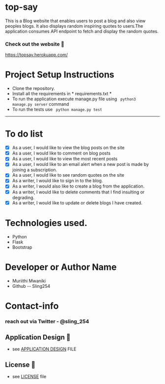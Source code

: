 # top-say
This is a Blog website that enables users to post a blog and also view peoples blogs.
It also displays random inspiring quotes to users.The application consumes API endpoint to fetch and display the random quotes.



### Check out the website :stars: 

https://topsay.herokuapp.com/

# Project Setup Instructions

* Clone the repository.
* Install all the requirements in * requirements.txt *
* To run the application execute manage.py file using <code> python3 manage.py server</code> command 
* To run the tests use <code> python manage.py test </code>

----------------------------------------------------------

# To do list
- [X] As a user, I would like to view the blog posts on the site
- [X] As a user, I would like to comment on blog posts
- [X] As a user, I would like to view the most recent posts
- [X] As a user, I would like to an email alert when a new post is made by joining a subscription.
- [X] As a user, I would like to see random quotes on the site
- [X] As a writer, I would like to sign in to the blog.
- [X] As a writer, I would also like to create a blog from the application.
- [X] As a writer, I would like to delete comments that I find insulting or degrading.
- [X] As a writer, I would like to update or delete blogs I have created.
# Technologies used.
- Python
- Flask
- Bootstrap


# Developer or Author Name
- Muriithi Mwaniki
- Github -- Sling254

# Contact-info
### reach out via Twitter - @sling_254

## Application Design :link:
* see [APPLICATION DESIGN](https://www.figma.com/file/S37ohZdtQCA4HxrtkDM5sj/Blogs?node-id=0%3A1) FILE
## License :link:
* see [LICENSE](https://github.com/sling254/top-say/blob/main/LICENSE) file